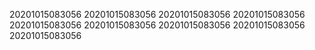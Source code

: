 20201015083056
20201015083056
20201015083056
20201015083056
20201015083056
20201015083056
20201015083056
20201015083056
20201015083056
